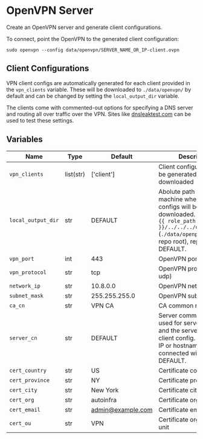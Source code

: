 
# OpenVPN Server

Create an OpenVPN server and generate client configurations.

To connect, point the OpenVPN to the generated client configuration:

```
sudo openvpn --config data/openvpn/SERVER_NAME_OR_IP-client.ovpn
```

## Client Configurations

VPN client configs are automatically generated for each client provided in the `vpn_clients` variable. These will be downloaded to `./data/openvpn/` by default and can be changed by setting the `local_output_dir` variable.

The clients come with commented-out options for specifying a DNS server and routing all over traffic over the VPN. Sites like [dnsleaktest.com](https://dnsleaktest.com/) can be used to test these settings.

## Variables

| Name               | Type      | Default           | Description
| ------------------ | --------- | ----------------- | -----------
| `vpn_clients`      | list(str) | ['client']        | Client configurations to be generated and downloaded
| `local_output_dir` | str       | DEFAULT           | Abolute path on local machine where client configs will be downloaded. Defaults to `{{ role_path }}/../../../data/openvpn` (`./data/openpvn/` from repo root), replacing DEFAULT.
| `vpn_port`         | int       | 443               | OpenVPN port
| `vpn_protocol`     | str       | tcp               | OpenVPN protocol (tcp or udp)
| `network_ip`       | str       | 10.8.0.0          | OpenVPN network IP
| `subnet_mask`      | str       | 255.255.255.0     | OpenVPN subnet mask
| `ca_cn`            | str       | VPN CA            | CA common name
| `server_cn`        | str       | DEFAULT           | Server common name, used for server certificate and the server in the client config. Defaults to IP or hostname Ansible connected with, replacing DEFAULT.
| `cert_country`     | str       | US                | Certificate country
| `cert_province`    | str       | NY                | Certificate province
| `cert_city`        | str       | New York          | Certificate city
| `cert_org`         | str       | autoinfra          | Certificate organization
| `cert_email`       | str       | admin@example.com | Certificate email
| `cert_ou`          | str       | VPN               | Certificate organizational unit
